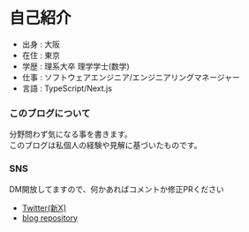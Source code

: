 # 自己紹介

- 出身 : 大阪
- 在住 : 東京
- 学歴 : 理系大卒 理学学士(数学)
- 仕事 : ソフトウェアエンジニア/エンジニアリングマネージャー
- 言語 : TypeScript/Next.js

### このブログについて

分野問わず気になる事を書きます。  
このブログは私個人の経験や見解に基づいたものです。  

### SNS

DM開放してますので、何かあればコメントか修正PRください

- [Twitter(新X)](https://twitter.com/kou_sia)
- [blog repository](https://kou-sia.github.io/kou-sia-blog/)
